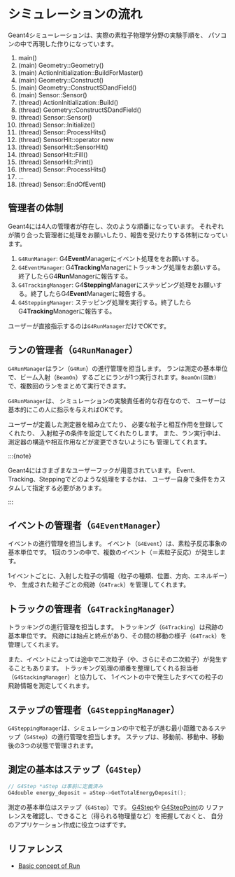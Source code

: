 # シミュレーションの流れ

Geant4シミューレーションは、実際の素粒子物理学分野の実験手順を、
パソコンの中で再現した作りになっています。

1. main()
2. (main) Geometry::Geometry()
3. (main) ActionInitialization::BuildForMaster()
4. (main) Geometry::Construct()
5. (main) Geometry::ConstructSDandField()
6. (main) Sensor::Sensor()
7. (thread) ActionInitialization::Build()
8. (thread) Geometry::ConstructSDandField()
9. (thread) Sensor::Sensor()
10. (thread) Sensor::Initialize()
11. (thread) Sensor::ProcessHits()
12. (thread) SensorHit::operator new
13. (thread) SensorHit::SensorHit()
14. (thread) SensorHit::Fill()
15. (thread) SensorHit::Print()
16. (thread) Sensor::ProcessHits()
17. ...
18. (thread) Sensor::EndOfEvent()

## 管理者の体制

Geant4には4人の管理者が存在し、次のような順番になっています。
それぞれが隣り合った管理者に処理をお願いしたり、報告を受けたりする体制になっています。

1. ``G4RunManager``: G4**Event**Managerにイベント処理ををお願いする。
2. ``G4EventManager``: G4**Tracking**Managerにトラッキング処理をお願いする。終了したらG4**Run**Managerに報告する。
3. ``G4TrackingManager``: G4**Stepping**Managerにステッピング処理をお願いする。終了したらG4**Event**Managerに報告する。
4. ``G4SteppingManager``: ステッピング処理を実行する。終了したらG4**Tracking**Managerに報告する。

ユーザーが直接指示するのは``G4RunManager``だけでOKです。

## ランの管理者（``G4RunManager``）

``G4RunManager``はラン（``G4Run``）の進行管理を担当します。
ランは測定の基本単位で、ビーム入射（``BeamOn``）するごとにランが1つ実行されます。``BeamOn(回数)``で、複数回のランをまとめて実行できます。

``G4RunManager``は、
シミュレーションの実験責任者的な存在なので、
ユーザーは基本的にこの人に指示を与えればOKです。

ユーザーが定義した測定器を組み立てたり、
必要な粒子と相互作用を登録してくれたり、
入射粒子の条件を設定してくれたりします。
また、ラン実行中は、測定器の構造や相互作用などが変更できないようにも
管理してくれます。

:::{note}

Geant4にはさまざまなユーザーフックが用意されています。
Event、Tracking、Steppingでどのような処理をするかは、
ユーザー自身で条件をカスタムして指定する必要があります。

:::

## イベントの管理者（``G4EventManager``）

イベントの進行管理を担当します。
イベント（``G4Event``）は、素粒子反応事象の基本単位です。
1回のランの中で、複数のイベント（＝素粒子反応）が発生します。

1イベントごとに、入射した粒子の情報（粒子の種類、位置、方向、エネルギー）や、
生成された粒子ごとの飛跡（``G4Track``）を管理してくれます。

## トラックの管理者（``G4TrackingManager``）

トラッキングの進行管理を担当します。
トラッキング（``G4Tracking``）は飛跡の基本単位です。
飛跡には始点と終点があり、その間の移動の様子（``G4Track``）を管理してくれます。

また、イベントによっては途中で二次粒子（や、さらにその二次粒子）が発生することもあります。
トラッキング処理の順番を整理してくれる担当者（``G4StackingManager``）と協力して、
1イベントの中で発生したすべての粒子の飛跡情報を測定してくれます。

## ステップの管理者（``G4SteppingManager``）

``G4SteppingManager``は、シミュレーションの中で粒子が進む最小距離であるステップ（``G4Step``）の進行管理を担当します。
ステップは、移動前、移動中、移動後の3つの状態で管理されます。

## 測定の基本はステップ（``G4Step``）

```cpp
// G4Step *aStep は事前に定義済み
G4double energy_deposit = aStep->GetTotalEnergyDeposit();
```

測定の基本単位はステップ（``G4Step``）です。
[G4Step](https://geant4.kek.jp/Reference/11.2.0/classG4Step.html)や
[G4StepPoint](https://geant4.kek.jp/Reference/11.2.0/classG4StepPoint.html)の
リファレンスを確認し、できること（得られる物理量など）を把握しておくと、
自分のアプリケーション作成に役立つはずです。

## リファレンス

- [Basic concept of Run](https://geant4-userdoc.web.cern.ch/UsersGuides/ForApplicationDeveloper/html/Fundamentals/run.html)
